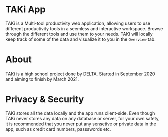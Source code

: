 # TAKi App
TAKi is a Multi-tool productivity web application, allowing users to use different productivity tools in a seemless and interactive workspace. Browse through the different tools and use them to your needs. TAKi will locally keep track of some of the data and visualize it to you in the `Overview` tab. 

# About
TAKi is a high school project done by DELTA. Started in September 2020 and aiming to finish by March 2021. 

# Privacy & Security
TAKi stores all the data locally and the app runs client-side. Even though TAKi never stores any data on any database or server, for your own safety, it is recommended that you never put any sensetive or private data in the app, such as credit card numbers, passswords etc.
